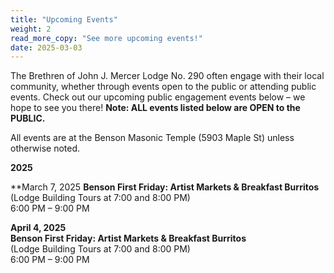 ```yaml
---
title: "Upcoming Events"
weight: 2
read_more_copy: "See more upcoming events!"
date: 2025-03-03
--- 
```


The Brethren of John J. Mercer Lodge No. 290 often engage with their local community, whether through events open to the public or attending public events. Check out our upcoming public engagement events below &#8211; we hope to see you there! **Note: ALL events listed below are OPEN to the PUBLIC.**

All events are at the Benson Masonic Temple (5903 Maple St) unless otherwise noted.

**2025**

**March 7, 2025
**Benson First Friday: Artist Markets & Breakfast Burritos**  
(Lodge Building Tours at 7:00 and 8:00 PM)  
6:00 PM &#8211; 9:00 PM  
  
**April 4, 2025**  
**Benson First Friday: Artist Markets & Breakfast Burritos**  
(Lodge Building Tours at 7:00 and 8:00 PM)  
6:00 PM &#8211; 9:00 PM
